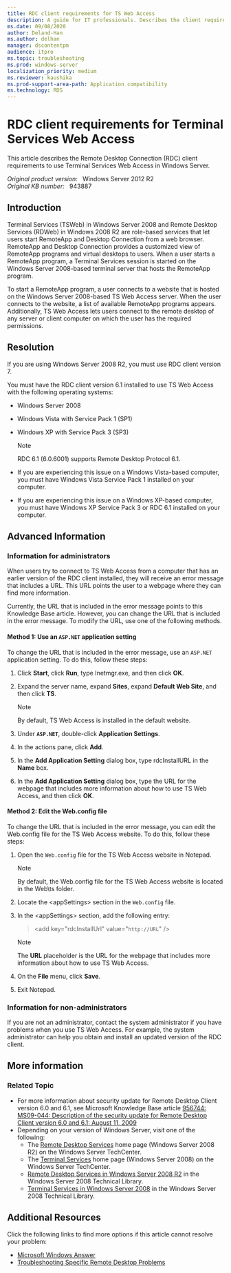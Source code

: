 ```yaml
---
title: RDC client requirements for TS Web Access
description: A guide for IT professionals. Describes the client requirements to use TS Web Access in Windows Server 2008 RC0. Also, provide an overview of TS Web Access.
ms.date: 09/08/2020
author: Deland-Han
ms.author: delhan
manager: dscontentpm
audience: itpro
ms.topic: troubleshooting
ms.prod: windows-server
localization_priority: medium
ms.reviewer: kaushika
ms.prod-support-area-path: Application compatibility
ms.technology: RDS
---
```

# RDC client requirements for Terminal Services Web Access

This article describes the Remote Desktop Connection (RDC) client requirements to use Terminal Services Web Access in Windows Server.

_Original product version:_ &nbsp; Windows Server 2012 R2  
_Original KB number:_ &nbsp; 943887

## Introduction

Terminal Services (TSWeb) in Windows Server 2008 and Remote Desktop Services (RDWeb) in Windows 2008 R2 are role-based services that let users start RemoteApp and Desktop Connection from a web browser. RemoteApp and Desktop Connection provides a customized view of RemoteApp programs and virtual desktops to users. When a user starts a RemoteApp program, a Terminal Services session is started on the Windows Server 2008-based terminal server that hosts the RemoteApp program.

To start a RemoteApp program, a user connects to a website that is hosted on the Windows Server 2008-based TS Web Access server. When the user connects to the website, a list of available RemoteApp programs appears. Additionally, TS Web Access lets users connect to the remote desktop of any server or client computer on which the user has the required permissions.

## Resolution

If you are using Windows Server 2008 R2, you must use RDC client version 7.

You must have the RDC client version 6.1 installed to use TS Web Access with the following operating systems:  

- Windows Server 2008
- Windows Vista with Service Pack 1 (SP1)
- Windows XP with Service Pack 3 (SP3)

    > [!NOTE]
    > RDC 6.1 (6.0.6001) supports Remote Desktop Protocol 6.1.
- If you are experiencing this issue on a Windows Vista-based computer, you must have Windows Vista Service Pack 1 installed on your computer.  
- If you are experiencing this issue on a Windows XP-based computer, you must have Windows XP Service Pack 3 or RDC 6.1 installed on your computer.

## Advanced Information

### Information for administrators

When users try to connect to TS Web Access from a computer that has an earlier version of the RDC client installed, they will receive an error message that includes a URL. This URL points the user to a webpage where they can find more information.

Currently, the URL that is included in the error message points to this Knowledge Base article. However, you can change the URL that is included in the error message. To modify the URL, use one of the following methods.

#### Method 1: Use an `ASP.NET` application setting

To change the URL that is included in the error message, use an `ASP.NET` application setting. To do this, follow these steps:  

1. Click **Start**, click **Run**, type Inetmgr.exe, and then click
 **OK**.
2. Expand the server name, expand **Sites**, expand **Default Web Site**, and then click **TS**.

    > [!NOTE]
    > By default, TS Web Access is installed in the default website.
3. Under **`ASP.NET`**, double-click **Application Settings**.
4. In the actions pane, click **Add**.
5. In the **Add Application Setting** dialog box, type rdcInstallURL in the **Name** box.
6. In the **Add Application Setting** dialog box, type the URL for the webpage that includes more information about how to use TS Web Access, and then click **OK**.

#### Method 2: Edit the Web.config file

To change the URL that is included in the error message, you can edit the Web.config file for the TS Web Access website. To do this, follow these steps:  

1. Open the `Web.config` file for the TS Web Access website in Notepad.

    > [!NOTE]
    > By default, the Web.config file for the TS Web Access website is located in the Web\ts folder.
2. Locate the \<appSettings> section in the `Web.config` file.
3. In the \<appSettings> section, add the following entry:

    > \<add key="rdcInstallUrl" value="`http://URL`" />

    > [!NOTE]
    > The **URL** placeholder is the URL for the webpage that includes more information about how to use TS Web Access.

4. On the **File** menu, click **Save**.
5. Exit Notepad.

### Information for non-administrators

If you are not an administrator, contact the system administrator if you have problems when you use TS Web Access. For example, the system administrator can help you obtain and install an updated version of the RDC client.

## More information

### Related Topic

- For more information about security update for Remote Desktop Client version 6.0 and 6.1, see Microsoft Knowledge Base article [956744: MS09-044: Description of the security update for Remote Desktop Client version 6.0 and 6.1: August 11, 2009](https://support.microsoft.com/KB/956744)  
- Depending on your version of Windows Server, visit one of the following:
  - The [Remote Desktop Services](https://technet.microsoft.com/windowsserver/ee236407.aspx) home page (Windows Server 2008 R2) on the Windows Server TechCenter.
  - The [Terminal Services](https://technet.microsoft.com/library/cc754746%28WS.10%29.aspx) home page (Windows Server 2008) on the Windows Server TechCenter.
  - [Remote Desktop Services in Windows Server 2008 R2](https://technet.microsoft.com/library/dd647502.aspx) in the Windows Server 2008 Technical Library.
  - [Terminal Services in Windows Server 2008](https://technet.microsoft.com/library/cc754746.aspx) in the Windows Server 2008 Technical Library.

## Additional Resources

Click the following links to find more options if this article cannot resolve your problem:  

- [Microsoft Windows Answer](https://answers.microsoft.com/windows/default.aspx)  
- [Troubleshooting Specific Remote Desktop Problems](https://technet.microsoft.com/library/cc756819%28WS.10%29.aspx)  
